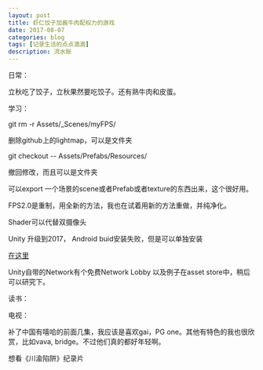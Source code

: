```yaml
---
layout: post
title: 虾仁饺子加酱牛肉配权力的游戏
date: 2017-08-07
categories: blog
tags: [记录生活的点点滴滴]
description: 流水账
---
```


日常：

立秋吃了饺子，立秋果然要吃饺子。还有熟牛肉和皮蛋。

学习：

git rm -r Assets/_Scenes/myFPS/

删除github上的lightmap，可以是文件夹

git checkout -- Assets/Prefabs/Resources/

撤回修改，而且可以是文件夹

可以export 一个场景的scene或者Prefab或者texture的东西出来，这个很好用。

FPS2.0是重制，用全新的方法，我也在试着用新的方法重做，并纯净化。

Shader可以代替双摄像头

Unity 升级到2017， Android buid安装失败，但是可以单独安装

[在这里](https://unity3d.com/unity/whats-new/unity-2017.1.0)

Unity自带的Network有个免费Network Lobby 以及例子在asset store中，稍后可以研究下。

读书：



电视：

补了中国有嘻哈的前面几集，我应该是喜欢gai，PG one。其他有特色的我也很欣赏，比如vava, bridge。不过他们真的都好年轻啊。

想看《川渝陷阱》纪录片 




